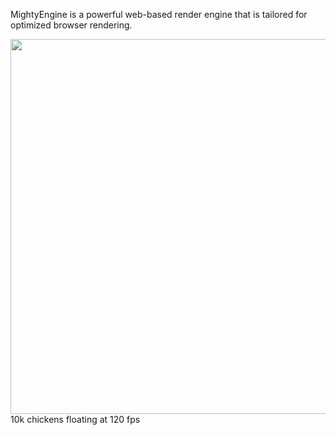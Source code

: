 MightyEngine is a powerful web-based render engine that is tailored for optimized browser rendering.

<img src="https://i.ibb.co/Xx0yKJq1/image.png" width="600px">
10k chickens floating at 120 fps
